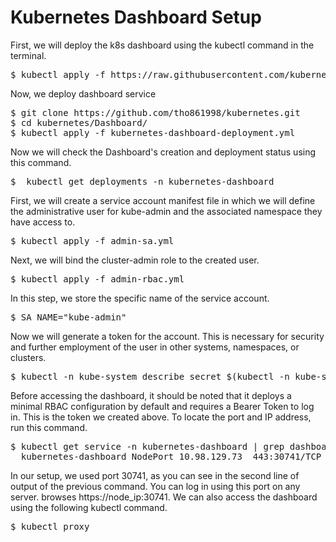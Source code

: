 # Kubernetes Dashboard Setup

First, we will deploy the k8s dashboard using the kubectl command in the terminal.
<pre>
$ kubectl apply -f https://raw.githubusercontent.com/kubernetes/dashboard/v2.0.0/aio/deploy/recommended.yaml 
</pre>
Now, we deploy dashboard service
<pre>
$ git clone https://github.com/tho861998/kubernetes.git
$ cd kubernetes/Dashboard/
$ kubectl apply -f kubernetes-dashboard-deployment.yml
</pre>
Now we will check the Dashboard's creation and deployment status using this command.
<pre>
$  kubectl get deployments -n kubernetes-dashboard
</pre>
First, we will create a service account manifest file in which we will define the administrative user for kube-admin and the associated namespace they have access to.
<pre>
$ kubectl apply -f admin-sa.yml
</pre>
Next, we will bind the cluster-admin role to the created user.
<pre>
$ kubectl apply -f admin-rbac.yml
</pre>
In this step, we store the specific name of the service account.
<pre>
$ SA_NAME="kube-admin"
</pre>
Now we will generate a token for the account. This is necessary for security and further employment of the user in other systems, namespaces, or clusters.
<pre>
$ kubectl -n kube-system describe secret $(kubectl -n kube-system get secret | grep ${SA_NAME} | awk '{print $1}')
</pre>
Before accessing the dashboard, it should be noted that it deploys a minimal RBAC configuration by default and requires a Bearer Token to log in. This is the token we created above. To locate the port and IP address, run this command.
<pre>
$ kubectl get service -n kubernetes-dashboard | grep dashboard
  kubernetes-dashboard NodePort 10.98.129.73 <none> 443:30741/TCP 27m
</pre>
In our setup, we used port 30741, as you can see in the second line of output of the previous command. You can log in using this port on any server. browses https://node_ip:30741.
We can also access the dashboard using the following kubectl command.
<pre>
$ kubectl proxy
</pre>

















